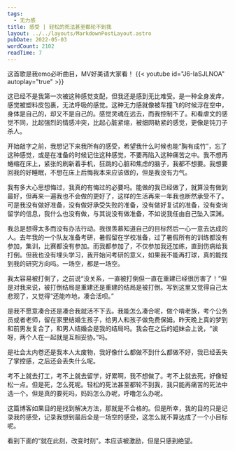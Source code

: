 ```yaml
---
tags:
  - 无力感
title: 感受 | 轻松的死法甚至都轮不到我
layout: ../../layouts/MarkdownPostLayout.astro
pubDate: 2022-05-03
wordCount: 2102
readTime: 7
---
```


这首歌是我emo必听曲目，MV好美请大家看！
{{< youtube id="J6-IaSJLNOA" autoplay="true" >}}

这已经不是我第一次被这种感觉支配，但我还是感到无比难受。是一种全身发痒，感觉被塑料皮包裹，无法呼吸的感觉。这种无力感就像被车撞飞的时候浮在空中，身体是自己的，却又不是自己的。感觉灵魂在远去，而我控制不了。和看虐文的感觉不同，比起强烈的情感冲突，比起心脏紧缩，被细网勒紧的感觉，更像是钝刀子杀人。

开始敲字之前，我想记下来我所有的感受，希望我什么时候也能“胸有成竹”，忘了这种感觉，或是在准备的时候记住这种感觉，不要再陷入这种痛苦之中。我不想再蜷缩在床上，紧张的刷新着手机，狂跳的心脏和焦虑的脑子，我都不想要。我想要回我的好睡眠，不想在床上后悔我本来应该做的，但是我没有力气。

我有多大心思想悔过，我真的有悔过的必要吗。能做的我已经做了，就算没有做到最好，但再来一遍我也不会做的更好了，这样的生活再来一年我也断然承受不了。可是我没有做好准备，没有做好承受失败的准备，没有做好复试的准备，没有查询留学的信息，我什么也没有做，与其说没有做准备，不如说我任由自己坠入深渊。

我总是想得太多而没有办法行动。我很羡慕知道自己的目标然后一心一意去达成的人。去年我的一个队友准备考研，暑假留在学校准备，过了暑假所有的训练都没有参加，集训，比赛都没有参加。而我都参加了，不仅参加我还加练，直到伤病给我打倒。但我也没有埋头学习，我开始问考研的意义，如果我不能再打球，真的能找到我的研究方向吗。一场空，都是一场空。

我太容易被打倒了，之前说“没关系，一直被打倒但一直在重建已经很厉害了！”但是对我来说，被打倒结局是重建还是重建的结局是被打倒。写到这里又觉得自己太悲观了，又觉得“还能咋地，凑合活呗。”

是我不愿意凑合还是凑合我就活不下去。我能怎么凑合呢，做个啃老族，考个公务员或者老师，留在家里结婚生孩子，给男人和孩子做免费保姆。昨天晚上真的梦到和前男友复合了，和男人结婚会是我的结局吗。我会在之后的姐妹会上说，“诶呀，两个人在一起就是互相妥协。”吗。

是社会太内卷还是我本人太废物，我好像什么都做不到什么都做不好，我已经丢失了掌控感，之后还会丢失什么呢。

考不上就去打工，考不上就去留学，好累啊，我不想做了。考不上就去死，好像轻松一点。但是死，怎么死呢。轻松的死法甚至都轮不到我，我只能再痛苦的死法中选一个。但是真的要死吗，妈妈怎么办呢，呼噜怎么办呢。

这篇博客如果目的是找到解决方法，那就是不合格的。但是所幸，我的目的只是记录我的感受，记录我想到最后全是一场空的感受，这怎么就不算达成了一个小目标呢。

看到下面的“就在此刻，改变时刻”。本应该被激励，但是只感到绝望。
